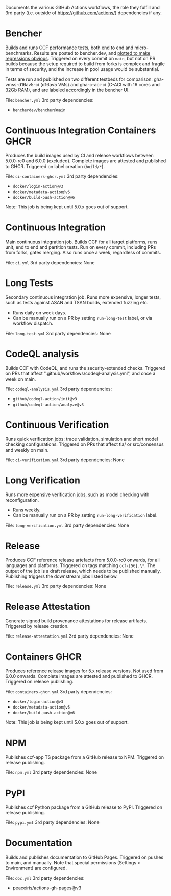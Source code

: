 Documents the various GitHub Actions workflows, the role they fulfill and 3rd party (i.e. outside of https://github.com/actions/) dependencies if any.

# Bencher

Builds and runs CCF performance tests, both end to end and micro-benchmarks. Results are posted to bencher.dev, and [plotted to make regressions obvious](https://bencher.dev/console/projects/ccf/plots).
Triggered on every commit on `main`, but not on PR builds because the setup required to build from forks is complex and fragile in terms of security, and the increase in pool usage would be substantial.

Tests are run and published on two different testbeds for comparison: gha-vmss-d16av5-ci (d16av5 VMs) and gha-c-aci-ci (C-ACI with 16 cores and 32Gb RAM), and are labeled accordingly in the bencher UI.

File: `bencher.yml`
3rd party dependencies:

- `bencherdev/bencher@main`

# Continuous Integration Containers GHCR

Produces the build images used by CI and release workflows between 5.0.0-rc0 and 6.0.0 (excluded). Complete images are attested and published to GHCR. Triggered on label creation (`build/*`).

File: `ci-containers-ghcr.yml`
3rd party dependencies:

- `docker/login-action@v3`
- `docker/metadata-action@v5`
- `docker/build-push-action@v6`

Note: This job is being kept until 5.0.x goes out of support.

# Continuous Integration

Main continuous integration job. Builds CCF for all target platforms, runs unit, end to end and partition tests. Run on every commit, including PRs from forks, gates merging. Also runs once a week, regardless of commits.

File: `ci.yml`
3rd party dependencies: None

# Long Tests

Secondary continuous integration job. Runs more expensive, longer tests, such as tests against ASAN and TSAN builds, extended fuzzing etc.

- Runs daily on week days.
- Can be manually run on a PR by setting `run-long-test` label, or via workflow dispatch.

File: `long-test.yml`
3rd party dependencies: None

# CodeQL analysis

Builds CCF with CodeQL, and runs the security-extended checks. Triggered on PRs that affect ".github/workflows/codeql-analysis.yml", and once a week on main.

File: `codeql-analysis.yml`
3rd party dependencies:

- `github/codeql-action/init@v3`
- `github/codeql-action/analyze@v3`

# Continuous Verification

Runs quick verification jobs: trace validation, simulation and short model checking configurations. Triggered on PRs that affect tla/ or src/consensus and weekly on main.

File: `ci-verification.yml`
3rd party dependencies: None

# Long Verification

Runs more expensive verification jobs, such as model checking with reconfiguration.

- Runs weekly.
- Can be manually run on a PR by setting `run-long-verification` label.

File: `long-verification.yml`
3rd party dependencies: None

# Release

Produces CCF reference release artefacts from 5.0.0-rc0 onwards, for all languages and platforms. Triggered on tags matching `ccf-[56].\*`. The output of the job is a draft release, which needs to be published manually. Publishing triggers the downstream jobs listed below.

File: `release.yml`
3rd party dependencies: None

# Release Attestation

Generate signed build provenance attestations for release artifacts. Triggered by release creation.

File: `release-attestation.yml`
3rd party dependencies: None

# Containers GHCR

Produces reference release images for 5.x release versions. Not used from 6.0.0 onwards. Complete images are attested and published to GHCR. Triggered on release publishing.

File: `containers-ghcr.yml`
3rd party dependencies:

- `docker/login-action@v3`
- `docker/metadata-action@v5`
- `docker/build-push-action@v6`

Note: This job is being kept until 5.0.x goes out of support.

# NPM

Publishes ccf-app TS package from a GitHub release to NPM. Triggered on release publishing.

File: `npm.yml`
3rd party dependencies: None

# PyPI

Publishes ccf Python package from a GitHub release to PyPI. Triggered on release publishing.

File: `pypi.yml`
3rd party dependencies: None

# Documentation

Builds and publishes documentation to GitHub Pages. Triggered on pushes to main, and manually. Note that special permissions (Settings > Environment) are configured.

File: `doc.yml`
3rd party dependencies:

- peaceiris/actions-gh-pages@v3
